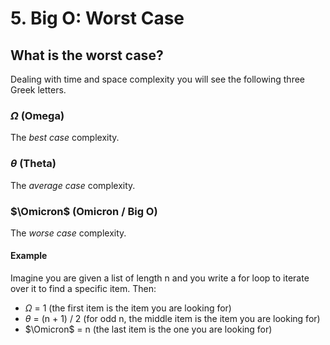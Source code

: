 # 5. Big O: Worst Case

## What is the worst case?

Dealing with time and space complexity you will see the following three Greek letters.

### $\Omega$ (Omega)

The *best case* complexity.

### $\theta$ (Theta)

The *average case* complexity.

### $\Omicron$ (Omicron / Big O)

The *worse case* complexity.

#### Example

Imagine you are given a list of length n and you write a for loop to iterate over it to find a specific item. Then:
- $\Omega$ = 1 (the first item is the item you are looking for)
- $\theta$ = (n + 1) / 2 (for odd n, the middle item is the item you are looking for)
- $\Omicron$ = n (the last item is the one you are looking for)
